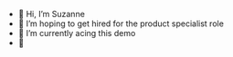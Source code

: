 - 👋 Hi, I’m Suzanne 
- 👀 I’m hoping to get hired for the product specialist role
- 🌱 I’m currently acing this demo
- 💞️

<!---
sharazik/sharazik is a ✨ special ✨ repository because its `README.md` (this file) appears on your GitHub profile.
You can click the Preview link to take a look at your changes.
--->
